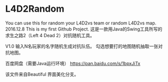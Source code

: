 # L4D2Random
You can use this for random your L4D2vs team or random L4D2vs map.
2016.12.8 This is my first Github Project.
这是一款用Java的Swing工具所写的求生之路2（Left 4 Dead 2）对抗随机工具。

V1.0
输入N名玩家的名字随机生成对抗队伍。
勾选想要打的地图随机抽取一张对抗地图。

百度网盘（需要Java运行环境）
https://pan.baidu.com/s/1bpxJiTx

该文件来自Beautiful 界面美化分支。
